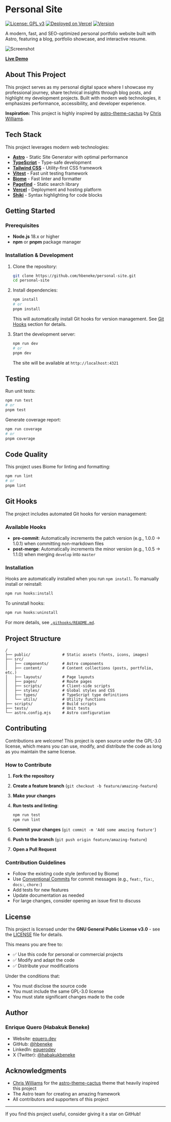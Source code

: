 # Personal Site

[![License: GPL v3](https://img.shields.io/badge/License-GPLv3-blue.svg)](https://www.gnu.org/licenses/gpl-3.0)
[![Deployed on Vercel](https://img.shields.io/badge/Deployed%20on-Vercel-000000?logo=vercel&logoColor=white)](https://equero.dev)
[![Version](https://img.shields.io/badge/version-1.0.0-green.svg)](https://github.com/hbeneke/personal-site)

A modern, fast, and SEO-optimized personal portfolio website built with Astro, featuring a blog, portfolio showcase, and interactive resume.

![Screenshot](./public/screenshot.png)

**[Live Demo](https://equero.dev)**

## About This Project

This project serves as my personal digital space where I showcase my professional journey, share technical insights through blog posts, and highlight my development projects. Built with modern web technologies, it emphasizes performance, accessibility, and developer experience.

**Inspiration:** This project is highly inspired by [astro-theme-cactus](https://github.com/chrismwilliams/astro-theme-cactus) by [Chris Williams](https://github.com/chrismwilliams).

## Tech Stack

This project leverages modern web technologies:

- **[Astro](https://astro.build/)** - Static Site Generator with optimal performance
- **[TypeScript](https://www.typescriptlang.org/)** - Type-safe development
- **[Tailwind CSS](https://tailwindcss.com/)** - Utility-first CSS framework
- **[Vitest](https://vitest.dev/)** - Fast unit testing framework
- **[Biome](https://biomejs.dev/)** - Fast linter and formatter
- **[Pagefind](https://pagefind.app/)** - Static search library
- **[Vercel](https://vercel.com/)** - Deployment and hosting platform
- **[Shiki](https://shiki.matsu.io/)** - Syntax highlighting for code blocks

## Getting Started

### Prerequisites

- **Node.js** 18.x or higher
- **npm** or **pnpm** package manager

### Installation & Development

1. Clone the repository:

   ```bash
   git clone https://github.com/hbeneke/personal-site.git
   cd personal-site
   ```

1. Install dependencies:

   ```bash
   npm install
   # or
   pnpm install
   ```

   This will automatically install Git hooks for version management. See [Git Hooks](#git-hooks) section for details.

1. Start the development server:

   ```bash
   npm run dev
   # or
   pnpm dev
   ```

   The site will be available at `http://localhost:4321`

## Testing

Run unit tests:

```bash
npm run test
# or
pnpm test
```

Generate coverage report:

```bash
npm run coverage
# or
pnpm coverage
```

## Code Quality

This project uses Biome for linting and formatting:

```bash
npm run lint
# or
pnpm lint
```

## Git Hooks

The project includes automated Git hooks for version management:

### Available Hooks

- **pre-commit**: Automatically increments the patch version (e.g., 1.0.0 → 1.0.1) when committing non-markdown files
- **post-merge**: Automatically increments the minor version (e.g., 1.0.5 → 1.1.0) when merging `develop` into `master`

### Installation

Hooks are automatically installed when you run `npm install`. To manually install or reinstall:

```bash
npm run hooks:install
```

To uninstall hooks:

```bash
npm run hooks:uninstall
```

For more details, see [`.githooks/README.md`](./.githooks/README.md).

## Project Structure

```text
/
├── public/              # Static assets (fonts, icons, images)
├── src/
│   ├── components/      # Astro components
│   ├── content/         # Content collections (posts, portfolio, etc.)
│   ├── layouts/         # Page layouts
│   ├── pages/           # Route pages
│   ├── scripts/         # Client-side scripts
│   ├── styles/          # Global styles and CSS
│   ├── types/           # TypeScript type definitions
│   └── utils/           # Utility functions
├── scripts/             # Build scripts
├── tests/               # Unit tests
└── astro.config.mjs     # Astro configuration
```

## Contributing

Contributions are welcome! This project is open source under the GPL-3.0 license, which means you can use, modify, and distribute the code as long as you maintain the same license.

### How to Contribute

1. **Fork the repository**
2. **Create a feature branch** (`git checkout -b feature/amazing-feature`)
3. **Make your changes**
4. **Run tests and linting**:

   ```bash
   npm run test
   npm run lint
   ```

5. **Commit your changes** (`git commit -m 'Add some amazing feature'`)
6. **Push to the branch** (`git push origin feature/amazing-feature`)
7. **Open a Pull Request**

### Contribution Guidelines

- Follow the existing code style (enforced by Biome)
- Use [Conventional Commits](https://www.conventionalcommits.org/) for commit messages (e.g., `feat:`, `fix:`, `docs:`, `chore:`)
- Add tests for new features
- Update documentation as needed
- For large changes, consider opening an issue first to discuss

## License

This project is licensed under the **GNU General Public License v3.0** - see the [LICENSE](./LICENSE) file for details.

This means you are free to:

- ✅ Use this code for personal or commercial projects
- ✅ Modify and adapt the code
- ✅ Distribute your modifications

Under the conditions that:

- You must disclose the source code
- You must include the same GPL-3.0 license
- You must state significant changes made to the code

## Author

### Enrique Quero (Habakuk Beneke)

- Website: [equero.dev](https://equero.dev)
- GitHub: [@hbeneke](https://github.com/hbeneke)
- LinkedIn: [equerodev](https://www.linkedin.com/in/equerodev/)
- X (Twitter): [@habakukbeneke](https://x.com/habakukbeneke)

## Acknowledgments

- [Chris Williams](https://github.com/chrismwilliams) for the [astro-theme-cactus](https://github.com/chrismwilliams/astro-theme-cactus) theme that heavily inspired this project
- The Astro team for creating an amazing framework
- All contributors and supporters of this project

---

If you find this project useful, consider giving it a star on GitHub!
